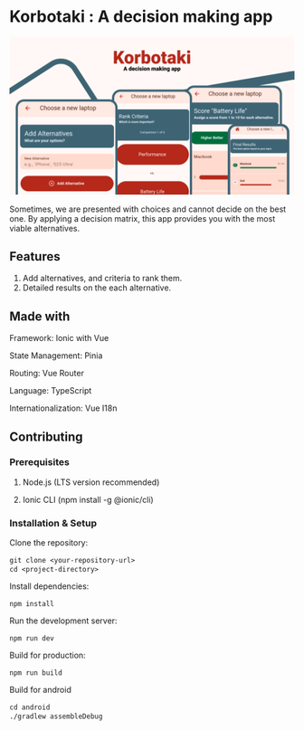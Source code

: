 # Korbotaki : A decision making app

![](./resources/promo/banner.png)


Sometimes, we are presented with choices and cannot decide on the best one. By applying a decision matrix, this app provides you with the most viable alternatives.

## Features

1. Add alternatives, and criteria to rank them.
2. Detailed results on the each alternative.


## Made with

Framework: Ionic with Vue 

State Management: Pinia

Routing: Vue Router

Language: TypeScript

Internationalization: Vue I18n

## Contributing

### Prerequisites

1. Node.js (LTS version recommended)

2. Ionic CLI (npm install -g @ionic/cli)

### Installation & Setup

Clone the repository:

```
git clone <your-repository-url>
cd <project-directory>
```

Install dependencies:

``` 
npm install 
```

Run the development server:
```
npm run dev
```

Build for production:

```
npm run build
```

Build for android

```
cd android
./gradlew assembleDebug
```